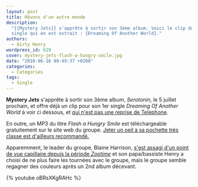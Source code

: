 ```yaml
---
layout: post
title: Rêvons d'un autre monde
description:
  "{{Mystery Jets}} s'apprête à sortir son 3ème album. Voici le clip du 1er
  single qui en est extrait : {Dreaming Of Another World}."
authors:
  - Dirty Henry
wordpress_id: 629
cover: mystery-jets-flash-a-hungry-smile.jpg
date: "2010-06-16 09:49:37 +0200"
categories:
  - Catégories
tags:
  - Single
---
```


**Mystery Jets** s'apprête à sortir son 3ème album, _Serotonin_, le 5 juillet
prochain, et offre déjà un clip pour son 1er single _Dreaming Of Another World_
à voir ci dessous, et
[qui n'est pas une reprise de Telephone](http://www.youtube.com/watch?v=-mdyFdgUNfI).

En outre, un MP3 du titre _Flash a Hungry Smile_ est téléchargeable gratuitement
sur le site web du groupe.
[Jeter un oeil à sa pochette très classe est d'ailleurs recommandé.](http://mysteryjets.com/flashasmile/front.jpg)

Apparemment, le leader du groupe, Blaine Harrison,
[s'est assagi d'un point de vue capillaire depuis la période _Zootime_](http://www.youtube.com/watch?v=hMjy44EbOtE)
et son papa/bassiste Henry a choisi de ne plus faire les tournées avec le
groupe, mais le groupe semble regagner des couleurs après un 2nd album décevant.

{% youtube oBRsXKgRAHc %}
